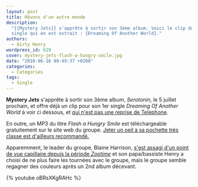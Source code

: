 ```yaml
---
layout: post
title: Rêvons d'un autre monde
description:
  "{{Mystery Jets}} s'apprête à sortir son 3ème album. Voici le clip du 1er
  single qui en est extrait : {Dreaming Of Another World}."
authors:
  - Dirty Henry
wordpress_id: 629
cover: mystery-jets-flash-a-hungry-smile.jpg
date: "2010-06-16 09:49:37 +0200"
categories:
  - Catégories
tags:
  - Single
---
```


**Mystery Jets** s'apprête à sortir son 3ème album, _Serotonin_, le 5 juillet
prochain, et offre déjà un clip pour son 1er single _Dreaming Of Another World_
à voir ci dessous, et
[qui n'est pas une reprise de Telephone](http://www.youtube.com/watch?v=-mdyFdgUNfI).

En outre, un MP3 du titre _Flash a Hungry Smile_ est téléchargeable gratuitement
sur le site web du groupe.
[Jeter un oeil à sa pochette très classe est d'ailleurs recommandé.](http://mysteryjets.com/flashasmile/front.jpg)

Apparemment, le leader du groupe, Blaine Harrison,
[s'est assagi d'un point de vue capillaire depuis la période _Zootime_](http://www.youtube.com/watch?v=hMjy44EbOtE)
et son papa/bassiste Henry a choisi de ne plus faire les tournées avec le
groupe, mais le groupe semble regagner des couleurs après un 2nd album décevant.

{% youtube oBRsXKgRAHc %}
